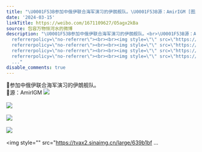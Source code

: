 ```yaml
---
title: "\U0001F53B参加中俄伊联合海军演习的伊朗舰队。\U0001F53B源：AmirIGM [图片][图片][图片][图片][图片][图片][图片][图片][图片][图片]"
date: '2024-03-15'
linkTitle: https://weibo.com/1671109627/O5agx2kBa
source: 包容万物恒河水的微博
description: "\U0001F53B参加中俄伊联合海军演习的伊朗舰队。<br>\U0001F53B源：AmirIGM <img style=\"\" src=\"https://tvax1.sinaimg.cn/large/639b1bfbly1hns117gqbfj21jk112kjl.jpg\"
  referrerpolicy=\"no-referrer\"><br><br><img style=\"\" src=\"https://tvax2.sinaimg.cn/large/639b1bfbly1hns11b4vxcj21jk1111kx.jpg\"
  referrerpolicy=\"no-referrer\"><br><br><img style=\"\" src=\"https://tvax1.sinaimg.cn/large/639b1bfbly1hns11dvl00j21jk1111kx.jpg\"
  referrerpolicy=\"no-referrer\"><br><br><img style=\"\" src=\"https://tvax1.sinaimg.cn/large/639b1bfbly1hns124ek9mj21jk1111kx.jpg\"
  referrerpolicy=\"no-referrer\"><br><br><img style=\"\" src=\"https://tvax2.sinaimg.cn/large/639b1bf
  ..."
disable_comments: true
---
```

🔻参加中俄伊联合海军演习的伊朗舰队。<br>🔻源：AmirIGM <img style="" src="https://tvax1.sinaimg.cn/large/639b1bfbly1hns117gqbfj21jk112kjl.jpg" referrerpolicy="no-referrer"><br><br><img style="" src="https://tvax2.sinaimg.cn/large/639b1bfbly1hns11b4vxcj21jk1111kx.jpg" referrerpolicy="no-referrer"><br><br><img style="" src="https://tvax1.sinaimg.cn/large/639b1bfbly1hns11dvl00j21jk1111kx.jpg" referrerpolicy="no-referrer"><br><br><img style="" src="https://tvax1.sinaimg.cn/large/639b1bfbly1hns124ek9mj21jk1111kx.jpg" referrerpolicy="no-referrer"><br><br><img style="" src="https://tvax2.sinaimg.cn/large/639b1bf ...